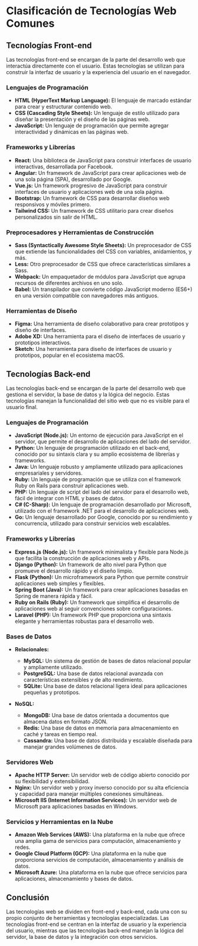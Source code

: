 # Clasificación de Tecnologías Web Comunes

## Tecnologías Front-end

Las tecnologías front-end se encargan de la parte del desarrollo web que interactúa directamente con el usuario. Estas tecnologías se utilizan para construir la interfaz de usuario y la experiencia del usuario en el navegador.

### Lenguajes de Programación

- **HTML (HyperText Markup Language):** El lenguaje de marcado estándar para crear y estructurar contenido web.
- **CSS (Cascading Style Sheets):** Un lenguaje de estilo utilizado para diseñar la presentación y el diseño de las páginas web.
- **JavaScript:** Un lenguaje de programación que permite agregar interactividad y dinámicas en las páginas web.

### Frameworks y Librerías

- **React:** Una biblioteca de JavaScript para construir interfaces de usuario interactivas, desarrollada por Facebook.
- **Angular:** Un framework de JavaScript para crear aplicaciones web de una sola página (SPA), desarrollado por Google.
- **Vue.js:** Un framework progresivo de JavaScript para construir interfaces de usuario y aplicaciones web de una sola página.
- **Bootstrap:** Un framework de CSS para desarrollar diseños web responsivos y móviles primero.
- **Tailwind CSS:** Un framework de CSS utilitario para crear diseños personalizados sin salir de HTML.

### Preprocesadores y Herramientas de Construcción

- **Sass (Syntactically Awesome Style Sheets):** Un preprocesador de CSS que extiende las funcionalidades del CSS con variables, anidamientos, y más.
- **Less:** Otro preprocesador de CSS que ofrece características similares a Sass.
- **Webpack:** Un empaquetador de módulos para JavaScript que agrupa recursos de diferentes archivos en uno solo.
- **Babel:** Un transpilador que convierte código JavaScript moderno (ES6+) en una versión compatible con navegadores más antiguos.

### Herramientas de Diseño

- **Figma:** Una herramienta de diseño colaborativo para crear prototipos y diseño de interfaces.
- **Adobe XD:** Una herramienta para el diseño de interfaces de usuario y prototipos interactivos.
- **Sketch:** Una herramienta para diseño de interfaces de usuario y prototipos, popular en el ecosistema macOS.

## Tecnologías Back-end

Las tecnologías back-end se encargan de la parte del desarrollo web que gestiona el servidor, la base de datos y la lógica del negocio. Estas tecnologías manejan la funcionalidad del sitio web que no es visible para el usuario final.

### Lenguajes de Programación

- **JavaScript (Node.js):** Un entorno de ejecución para JavaScript en el servidor, que permite el desarrollo de aplicaciones del lado del servidor.
- **Python:** Un lenguaje de programación utilizado en el back-end, conocido por su sintaxis clara y su amplio ecosistema de librerías y frameworks.
- **Java:** Un lenguaje robusto y ampliamente utilizado para aplicaciones empresariales y servidores.
- **Ruby:** Un lenguaje de programación que se utiliza con el framework Ruby on Rails para construir aplicaciones web.
- **PHP:** Un lenguaje de script del lado del servidor para el desarrollo web, fácil de integrar con HTML y bases de datos.
- **C# (C-Sharp):** Un lenguaje de programación desarrollado por Microsoft, utilizado con el framework .NET para el desarrollo de aplicaciones web.
- **Go:** Un lenguaje desarrollado por Google, conocido por su rendimiento y concurrencia, utilizado para construir servicios web escalables.

### Frameworks y Librerías

- **Express.js (Node.js):** Un framework minimalista y flexible para Node.js que facilita la construcción de aplicaciones web y APIs.
- **Django (Python):** Un framework de alto nivel para Python que promueve el desarrollo rápido y el diseño limpio.
- **Flask (Python):** Un microframework para Python que permite construir aplicaciones web simples y flexibles.
- **Spring Boot (Java):** Un framework para crear aplicaciones basadas en Spring de manera rápida y fácil.
- **Ruby on Rails (Ruby):** Un framework que simplifica el desarrollo de aplicaciones web al seguir convenciones sobre configuraciones.
- **Laravel (PHP):** Un framework PHP que proporciona una sintaxis elegante y herramientas robustas para el desarrollo web.

### Bases de Datos

- **Relacionales:**
  - **MySQL:** Un sistema de gestión de bases de datos relacional popular y ampliamente utilizado.
  - **PostgreSQL:** Una base de datos relacional avanzada con características extensibles y de alto rendimiento.
  - **SQLite:** Una base de datos relacional ligera ideal para aplicaciones pequeñas y prototipos.

- **NoSQL:**
  - **MongoDB:** Una base de datos orientada a documentos que almacena datos en formato JSON.
  - **Redis:** Una base de datos en memoria para almacenamiento en caché y tareas en tiempo real.
  - **Cassandra:** Una base de datos distribuida y escalable diseñada para manejar grandes volúmenes de datos.

### Servidores Web

- **Apache HTTP Server:** Un servidor web de código abierto conocido por su flexibilidad y extensibilidad.
- **Nginx:** Un servidor web y proxy inverso conocido por su alta eficiencia y capacidad para manejar múltiples conexiones simultáneas.
- **Microsoft IIS (Internet Information Services):** Un servidor web de Microsoft para aplicaciones basadas en Windows.

### Servicios y Herramientas en la Nube

- **Amazon Web Services (AWS):** Una plataforma en la nube que ofrece una amplia gama de servicios para computación, almacenamiento y redes.
- **Google Cloud Platform (GCP):** Una plataforma en la nube que proporciona servicios de computación, almacenamiento y análisis de datos.
- **Microsoft Azure:** Una plataforma en la nube que ofrece servicios para aplicaciones, almacenamiento y bases de datos.

## Conclusión

Las tecnologías web se dividen en front-end y back-end, cada una con su propio conjunto de herramientas y tecnologías especializadas. Las tecnologías front-end se centran en la interfaz de usuario y la experiencia del usuario, mientras que las tecnologías back-end manejan la lógica del servidor, la base de datos y la integración con otros servicios.
